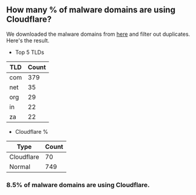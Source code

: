 ## How many % of malware domains are using Cloudflare?


We downloaded the malware domains from [here](https://urlhaus.abuse.ch) and filter out duplicates.
Here's the result.


[//]: # (start replacement)


- Top 5 TLDs

| TLD | Count |
| --- | --- |
| com | 379 |
| net | 35 |
| org | 29 |
| in | 22 |
| za | 22 |


- Cloudflare %

| Type | Count |
| --- | --- |
| Cloudflare | 70 |
| Normal | 749 |


### 8.5% of malware domains are using Cloudflare.